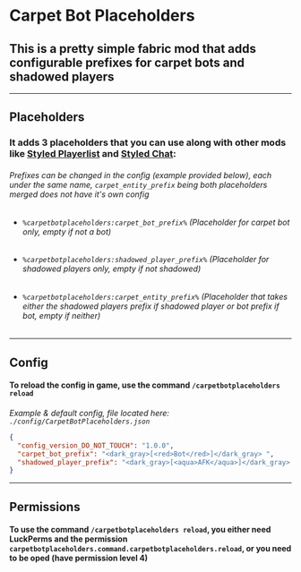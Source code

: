 # Carpet Bot Placeholders

## This is a pretty simple fabric mod that adds configurable prefixes for carpet bots and shadowed players

** **

## Placeholders

### It adds 3 placeholders that you can use along with other mods like [Styled Playerlist](https://github.com/Patbox/StyledPlayerList) and [Styled Chat](https://github.com/Patbox/StyledChat):
###### *Prefixes can be changed in the config (example provided below), each under the same name, `carpet_entity_prefix` being both placeholders merged does not have it's own config*
 - ###### `%carpetbotplaceholders:carpet_bot_prefix%` (Placeholder for carpet bot only, empty if not a bot)
 - ###### `%carpetbotplaceholders:shadowed_player_prefix%` (Placeholder for shadowed players only, empty if not shadowed)
 - ###### `%carpetbotplaceholders:carpet_entity_prefix%` (Placeholder that takes either the shadowed players prefix if shadowed player or bot prefix if bot, empty if neither)

** **

## Config
####  To reload the config in game, use the command `/carpetbotplaceholders reload`
*Example & default config, file located here: `./config/CarpetBotPlaceholders.json`*
```json
{
  "config_version_DO_NOT_TOUCH": "1.0.0",
  "carpet_bot_prefix": "<dark_gray>[<red>Bot</red>]</dark_gray> ",
  "shadowed_player_prefix": "<dark_gray>[<aqua>AFK</aqua>]</dark_gray> "
}
```
** **
## Permissions 

#### To use the command `/carpetbotplaceholders reload`, you either need LuckPerms and the permission `carpetbotplaceholders.command.carpetbotplaceholders.reload`, or you need to be oped (have permission level 4)